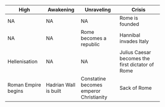 |High|Awakening|Unraveling|Crisis|
|---|---|---|---|
NA | NA | NA | Rome is founded
NA | NA | Rome becomes a republic | Hannibal invades Italy
Hellenisation | NA | NA | Julius Caesar becomes the first dictator of Rome
Roman Empire begins | Hadrian Wall is built | Constatine becomes emperor<br/>Christianity | Sack of Rome
